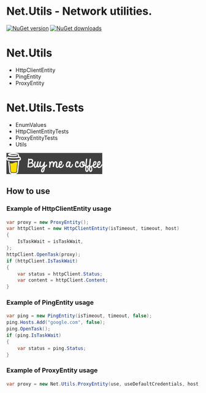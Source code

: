 # **Net.Utils** - Network utilities.

[![NuGet version](https://img.shields.io/nuget/v/Net.Utils.svg?style=flat)](https://www.nuget.org/packages/Net.Utils/)
[![NuGet downloads](https://img.shields.io/nuget/dt/Net.Utils.svg)](https://www.nuget.org/packages/Net.Utils/)

# Net.Utils
- HttpClientEntity
- PingEntity
- ProxyEntity

# Net.Utils.Tests
- EnumValues
- HttpClientEntityTests
- ProxyEntityTests
- Utils

[![Buy me a coffee](Assets/Buy_me_a_coffee.png?raw=true)](https://www.buymeacoffee.com/DamianVM)

## How to use
### Example of HttpClientEntity usage
```C#
var proxy = new ProxyEntity();
var httpClient = new HttpClientEntity(isTimeout, timeout, host)
{
    IsTaskWait = isTaskWait,
};
httpClient.OpenTask(proxy);
if (httpClient.IsTaskWait)
{
    var status = httpClient.Status;
    var content = httpClient.Content;
}
```
### Example of PingEntity usage
```C#
var ping = new PingEntity(isTimeout, timeout, false);
ping.Hosts.Add("google.com", false);
ping.OpenTask();
if (ping.IsTaskWait)
{
    var status = ping.Status;
}
```
### Example of ProxyEntity usage
```C#
var proxy = new Net.Utils.ProxyEntity(use, useDefaultCredentials, host, port, domain, username, password);
```
